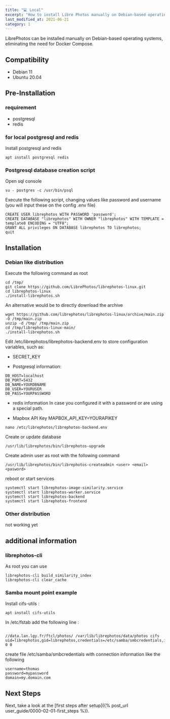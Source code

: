 ```yaml
---
title: "💻 Local"
excerpt: "How to install Libre Photos manually on Debian-based operating systems."
last_modified_at: 2021-06-21
category: 1
---
```


LibrePhotos can be installed manually on Debian-based operating systems, eliminating the need for Docker Compose.

## Compatibility

- Debian 11
- Ubuntu 20.04

## Pre-Installation

### requirement

- postgresql
- redis

### for local postgresql and redis

Install postgresql and redis

```
apt install postgresql redis
```

### Postgresql database creation script

Open sql console

```
su - postgres -c /usr/bin/psql
```

Execute the following script, changing values like password and username (you will input these on the config .env file)

```
CREATE USER librephotos WITH PASSWORD 'password';
CREATE DATABASE "librephotos" WITH OWNER "librephotos" WITH TEMPLATE = template0 ENCODING = "UTF8";
GRANT ALL privileges ON DATABASE librephotos TO librephotos;
quit
```

## Installation

### Debian like distribution

Execute the following command as root

```
cd /tmp/
git clone https://github.com/LibrePhotos/librephotos-linux.git
cd librephotos-linux
./install-librephotos.sh
```

An alternative would be to directly download the archive

```
wget https://github.com/librephotos/librephotos-linux/archive/main.zip -O /tmp/main.zip
unzip -d /tmp/ /tmp/main.zip
cd /tmp/librephotos-linux-main/
./install-librephotos.sh
```

Edit /etc/librephotos/librephotos-backend.env to store configuration variables, such as:

- SECRET_KEY

- Postgresql information:

```
DB_HOST=localhost
DB_PORT=5432
DB_NAME=YOURDBNAME
DB_USER=YOURUSER
DB_PASS=YOURPASSWORD
```

- redis information
  In case you configured it with a password or are using a special path.

- Mapbox API Key
  MAPBOX_API_KEY=YOURAPIKEY

```
nano /etc/librephotos/librephotos-backend.env
```

Create or update database

```
/usr/lib/librephotos/bin/librephotos-upgrade
```

Create admin user as root with the following command

```
/usr/lib/librephotos/bin/librephotos-createadmin <user> <email> <pasword>
```

reboot or start services

```
systemctl start librephotos-image-similarity.service
systemctl start librephotos-worker.service
systemctl start librephotos-backend
systemctl start librephotos-frontend
```

### Other distribution

not working yet

## additional information

### librephotos-cli

As root you can use

```
librephotos-cli build_similarity_index
librephotos-cli clear_cache
```

### Samba mount point example

Install cifs-utils :

```
apt install cifs-utils
```

In /etc/fstab add the following line :

```

//data.lan.lgy.fr/ftcl/photos/ /var/lib/librephotos/data/photos cifs uid=librephotos,gid=librephotos,credentials=/etc/samba/smbcredentials,iocharset=utf8,file_mode=0777,dir_mode=0777,sec=ntlmssp,noacl 0 0
```

create file /etc/samba/smbcredentials with connection information like the following

```
username=thomas
password=mypassword
domain=my.domain.com
```

## Next Steps

Next, take a look at the [first steps after setup]({% post_url user_guide/0000-02-01-first_steps %}).
